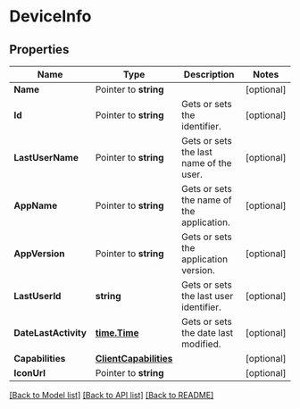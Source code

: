 # DeviceInfo

## Properties

Name | Type | Description | Notes
------------ | ------------- | ------------- | -------------
**Name** | Pointer to **string** |  | [optional] 
**Id** | Pointer to **string** | Gets or sets the identifier. | [optional] 
**LastUserName** | Pointer to **string** | Gets or sets the last name of the user. | [optional] 
**AppName** | Pointer to **string** | Gets or sets the name of the application. | [optional] 
**AppVersion** | Pointer to **string** | Gets or sets the application version. | [optional] 
**LastUserId** | **string** | Gets or sets the last user identifier. | [optional] 
**DateLastActivity** | [**time.Time**](time.Time.md) | Gets or sets the date last modified. | [optional] 
**Capabilities** | [**ClientCapabilities**](ClientCapabilities.md) |  | [optional] 
**IconUrl** | Pointer to **string** |  | [optional] 

[[Back to Model list]](../README.md#documentation-for-models) [[Back to API list]](../README.md#documentation-for-api-endpoints) [[Back to README]](../README.md)


